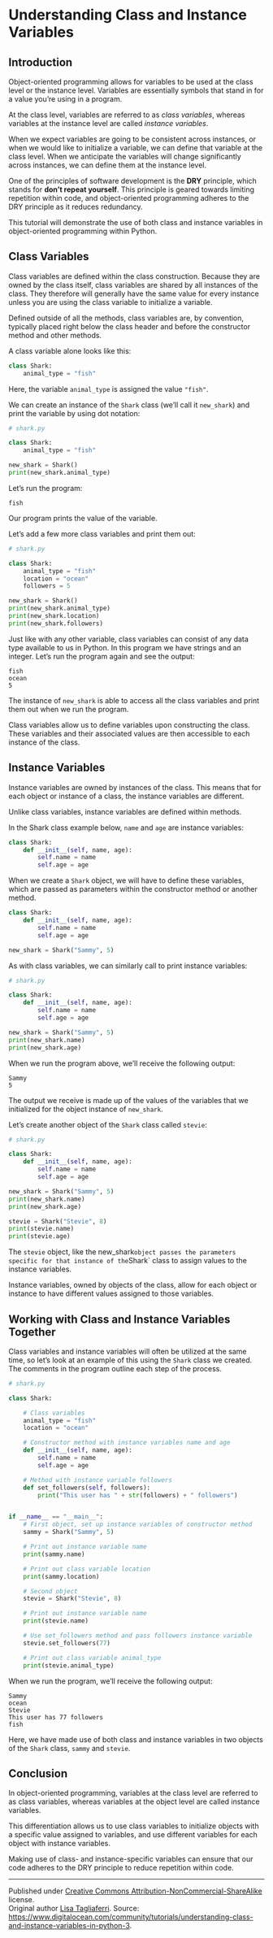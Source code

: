 # Understanding Class and Instance Variables

## Introduction

Object-oriented programming allows for variables to be used at the class level or the instance level. Variables are essentially symbols that stand in for a value you’re using in a program.

At the class level, variables are referred to as *class variables*, whereas variables at the instance level are called *instance variables*.

When we expect variables are going to be consistent across instances, or when we would like to initialize a variable, we can define that variable at the class level. When we anticipate the variables will change significantly across instances, we can define them at the instance level.

One of the principles of software development is the **DRY** principle, which stands for **don’t repeat yourself**. This principle is geared towards limiting repetition within code, and object-oriented programming adheres to the DRY principle as it reduces redundancy.

This tutorial will demonstrate the use of both class and instance variables in object-oriented programming within Python.


## Class Variables

Class variables are defined within the class construction. Because they are owned by the class itself, class variables are shared by all instances of the class. They therefore will generally have the same value for every instance unless you are using the class variable to initialize a variable.

Defined outside of all the methods, class variables are, by convention, typically placed right below the class header and before the constructor method and other methods.

A class variable alone looks like this:

```python
class Shark:
    animal_type = "fish"
```

Here, the variable `animal_type` is assigned the value `"fish"`.

We can create an instance of the `Shark` class (we’ll call it `new_shark`) and print the variable by using dot notation:

```python
# shark.py

class Shark:
    animal_type = "fish"

new_shark = Shark()
print(new_shark.animal_type)
```

Let’s run the program:

```
fish
```

Our program prints the value of the variable.

Let’s add a few more class variables and print them out:

```python
# shark.py

class Shark:
    animal_type = "fish"
    location = "ocean"
    followers = 5

new_shark = Shark()
print(new_shark.animal_type)
print(new_shark.location)
print(new_shark.followers)
```

Just like with any other variable, class variables can consist of any data type available to us in Python. In this program we have strings and an integer. Let’s run the program again and see the output:

```
fish
ocean
5
```

The instance of `new_shark` is able to access all the class variables and print them out when we run the program.

Class variables allow us to define variables upon constructing the class. These variables and their associated values are then accessible to each instance of the class.


## Instance Variables

Instance variables are owned by instances of the class. This means that for each object or instance of a class, the instance variables are different.

Unlike class variables, instance variables are defined within methods.

In the Shark class example below, `name` and `age` are instance variables:

```python
class Shark:
    def __init__(self, name, age):
        self.name = name
        self.age = age
```

When we create a `Shark` object, we will have to define these variables, which are passed as parameters within the constructor method or another method.

```python
class Shark:
    def __init__(self, name, age):
        self.name = name
        self.age = age

new_shark = Shark("Sammy", 5)
```

As with class variables, we can similarly call to print instance variables:

```python
# shark.py

class Shark:
    def __init__(self, name, age):
        self.name = name
        self.age = age

new_shark = Shark("Sammy", 5)
print(new_shark.name)
print(new_shark.age)
```

When we run the program above, we’ll receive the following output:

```
Sammy
5
```

The output we receive is made up of the values of the variables that we initialized for the object instance of `new_shark`.

Let’s create another object of the `Shark` class called `stevie`:

```python
# shark.py

class Shark:
    def __init__(self, name, age):
        self.name = name
        self.age = age

new_shark = Shark("Sammy", 5)
print(new_shark.name)
print(new_shark.age)

stevie = Shark("Stevie", 8)
print(stevie.name)
print(stevie.age)
```

The `stevie` object, like the new_shark` object passes the parameters specific for that instance of the `Shark` class to assign values to the instance variables.

Instance variables, owned by objects of the class, allow for each object or instance to have different values assigned to those variables.


## Working with Class and Instance Variables Together

Class variables and instance variables will often be utilized at the same time, so let’s look at an example of this using the `Shark` class we created. The comments in the program outline each step of the process.

```python
# shark.py

class Shark:

    # Class variables
    animal_type = "fish"
    location = "ocean"

    # Constructor method with instance variables name and age
    def __init__(self, name, age):
        self.name = name
        self.age = age

    # Method with instance variable followers
    def set_followers(self, followers):
        print("This user has " + str(followers) + " followers")


if __name__ == "__main__":
    # First object, set up instance variables of constructor method
    sammy = Shark("Sammy", 5)

    # Print out instance variable name
    print(sammy.name)

    # Print out class variable location
    print(sammy.location)

    # Second object
    stevie = Shark("Stevie", 8)

    # Print out instance variable name
    print(stevie.name)

    # Use set_followers method and pass followers instance variable
    stevie.set_followers(77)

    # Print out class variable animal_type
    print(stevie.animal_type)
```

When we run the program, we’ll receive the following output:

```
Sammy
ocean
Stevie
This user has 77 followers
fish
```

Here, we have made use of both class and instance variables in two objects of the `Shark` class, `sammy` and `stevie`.


## Conclusion

In object-oriented programming, variables at the class level are referred to as class variables, whereas variables at the object level are called instance variables.

This differentiation allows us to use class variables to initialize objects with a specific value assigned to variables, and use different variables for each object with instance variables.

Making use of class- and instance-specific variables can ensure that our code adheres to the DRY principle to reduce repetition within code.


<hr/>

Published under [Creative Commons Attribution-NonCommercial-ShareAlike](https://creativecommons.org/licenses/by-nc-sa/4.0/) license.  
Original author [Lisa Tagliaferri](https://lisatagliaferri.org/). Source: <https://www.digitalocean.com/community/tutorials/understanding-class-and-instance-variables-in-python-3>.
